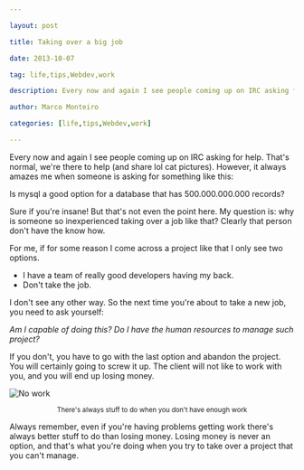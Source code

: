 ---
layout: post
title: Taking over a big job
date: 2013-10-07
tag: life,tips,Webdev,work
description: Every now and again I see people coming up on IRC asking for help. That's normal, we're there to help (and share lol cat pictures). However, it always amazes me
author: Marco Monteiro
categories: [life,tips,Webdev,work]
---

Every now and again I see people coming up on IRC asking for help. That's normal, we're there to help (and share lol cat pictures). However, it always amazes me when someone is asking for something like this:

Is mysql a good option for a database that has 500.000.000.000 records?

Sure if you're insane! But that's not even the point here. My question is: why is someone so inexperienced taking over a job like that? Clearly that person don't have the know how.

<!--more-->

For me, if for some reason I come across a project like that I only see two options.

* <i class="icon-angle-right"></i> I have a team of really good developers having my back.
* <i class="icon-angle-right"></i> Don't take the job.

I don't see any other way. So the next time you're about to take a new job, you need to ask yourself: 

*Am I capable of doing this? Do I have the human resources to manage such project?*

If you don't, you have to go with the last option and abandon the project. You will certainly going to screw it up. The client will not like to work with you, and you will end up losing money.

![No work](https://dl.dropboxusercontent.com/u/404972/blog/no-work.jpg)

<small><center>There's always stuff to do when you don't have enough work</center></small>

Always remember, even if you're having problems getting work there's always better stuff to do than losing money. Losing money is never an option, and that's what you're doing when you try to take over a project that you can't manage.